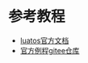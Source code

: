 # 参考教程
- [luatos官方文档](https://wiki.luatos.com/index.html)
- [官方例程gitee仓库](https://gitee.com/openLuat/LuatOS/tree/master/demo)

